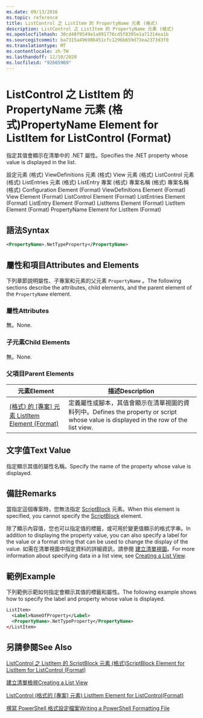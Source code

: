 ```yaml
---
ms.date: 09/13/2016
ms.topic: reference
title: ListControl 之 ListItem 的 PropertyName 元素 (格式)
description: ListControl 之 ListItem 的 PropertyName 元素 (格式)
ms.openlocfilehash: 30cd48f9549e1a091776cd5f8395e1a71314ea1b
ms.sourcegitcommit: ba7315a496986451cfc1296b659d73ea2373d3f0
ms.translationtype: MT
ms.contentlocale: zh-TW
ms.lasthandoff: 12/10/2020
ms.locfileid: "92665969"
---
```

# <a name="propertyname-element-for-listitem-for-listcontrol-format"></a><span data-ttu-id="abca0-103">ListControl 之 ListItem 的 PropertyName 元素 (格式)</span><span class="sxs-lookup"><span data-stu-id="abca0-103">PropertyName Element for ListItem for ListControl (Format)</span></span>

<span data-ttu-id="abca0-104">指定其值會顯示在清單中的 .NET 屬性。</span><span class="sxs-lookup"><span data-stu-id="abca0-104">Specifies the .NET property whose value is displayed in the list.</span></span>

<span data-ttu-id="abca0-105">設定元素 (格式) ViewDefinitions 元素 (格式) View 元素 (格式) ListControl 元素 (格式) ListEntries 元素 (格式) ListEntry 專案 (格式) 專案名稱 (格式) 專案名稱 (格式) </span><span class="sxs-lookup"><span data-stu-id="abca0-105">Configuration Element (Format) ViewDefinitions Element (Format) View Element (Format) ListControl Element (Format) ListEntries Element (Format) ListEntry Element (Format) ListItems Element (Format) ListItem Element (Format) PropertyName Element for ListItem (Format)</span></span>

## <a name="syntax"></a><span data-ttu-id="abca0-106">語法</span><span class="sxs-lookup"><span data-stu-id="abca0-106">Syntax</span></span>

```xml
<PropertyName>.NetTypeProperty</PropertyName>
```

## <a name="attributes-and-elements"></a><span data-ttu-id="abca0-107">屬性和項目</span><span class="sxs-lookup"><span data-stu-id="abca0-107">Attributes and Elements</span></span>

<span data-ttu-id="abca0-108">下列章節說明屬性、子專案和元素的父元素 `PropertyName` 。</span><span class="sxs-lookup"><span data-stu-id="abca0-108">The following sections describe the attributes, child elements, and the parent element of the `PropertyName` element.</span></span>

### <a name="attributes"></a><span data-ttu-id="abca0-109">屬性</span><span class="sxs-lookup"><span data-stu-id="abca0-109">Attributes</span></span>

<span data-ttu-id="abca0-110">無。</span><span class="sxs-lookup"><span data-stu-id="abca0-110">None.</span></span>

### <a name="child-elements"></a><span data-ttu-id="abca0-111">子元素</span><span class="sxs-lookup"><span data-stu-id="abca0-111">Child Elements</span></span>

<span data-ttu-id="abca0-112">無。</span><span class="sxs-lookup"><span data-stu-id="abca0-112">None.</span></span>

### <a name="parent-elements"></a><span data-ttu-id="abca0-113">父項目</span><span class="sxs-lookup"><span data-stu-id="abca0-113">Parent Elements</span></span>

|<span data-ttu-id="abca0-114">元素</span><span class="sxs-lookup"><span data-stu-id="abca0-114">Element</span></span>|<span data-ttu-id="abca0-115">描述</span><span class="sxs-lookup"><span data-stu-id="abca0-115">Description</span></span>|
|-------------|-----------------|
|<span data-ttu-id="abca0-116">[ (格式) 的 [專案] 元素 ](./listitem-element-for-listitems-for-listcontrol-format.md)</span><span class="sxs-lookup"><span data-stu-id="abca0-116">[ListItem Element (Format)](./listitem-element-for-listitems-for-listcontrol-format.md)</span></span>|<span data-ttu-id="abca0-117">定義屬性或腳本，其值會顯示在清單視圖的資料列中。</span><span class="sxs-lookup"><span data-stu-id="abca0-117">Defines the property or script whose value is displayed in the row of the list view.</span></span>|

## <a name="text-value"></a><span data-ttu-id="abca0-118">文字值</span><span class="sxs-lookup"><span data-stu-id="abca0-118">Text Value</span></span>

<span data-ttu-id="abca0-119">指定顯示其值的屬性名稱。</span><span class="sxs-lookup"><span data-stu-id="abca0-119">Specify the name of the property whose value is displayed.</span></span>

## <a name="remarks"></a><span data-ttu-id="abca0-120">備註</span><span class="sxs-lookup"><span data-stu-id="abca0-120">Remarks</span></span>

<span data-ttu-id="abca0-121">當指定這個專案時，您無法指定 [ScriptBlock](./scriptblock-element-for-listitem-for-listcontrol-format.md) 元素。</span><span class="sxs-lookup"><span data-stu-id="abca0-121">When this element is specified, you cannot specify the [ScriptBlock](./scriptblock-element-for-listitem-for-listcontrol-format.md) element.</span></span>

<span data-ttu-id="abca0-122">除了顯示內容值，您也可以指定值的標籤，或可用於變更值顯示的格式字串。</span><span class="sxs-lookup"><span data-stu-id="abca0-122">In addition to displaying the property value, you can also specify a label for the value or a format string that can be used to change the display of the value.</span></span> <span data-ttu-id="abca0-123">如需在清單視圖中指定資料的詳細資訊，請參閱 [建立清單視圖](./creating-a-list-view.md)。</span><span class="sxs-lookup"><span data-stu-id="abca0-123">For more information about specifying data in a list view, see [Creating a List View](./creating-a-list-view.md).</span></span>

## <a name="example"></a><span data-ttu-id="abca0-124">範例</span><span class="sxs-lookup"><span data-stu-id="abca0-124">Example</span></span>

<span data-ttu-id="abca0-125">下列範例示範如何指定會顯示其值的標籤和屬性。</span><span class="sxs-lookup"><span data-stu-id="abca0-125">The following example shows how to specify the label and property whose value is displayed.</span></span>

```xml
ListItem>
  <Label>NameOfProperty</Label>
  <PropertyName>.NetTypeProperty</PropertyName>
</ListItem>

```

## <a name="see-also"></a><span data-ttu-id="abca0-126">另請參閱</span><span class="sxs-lookup"><span data-stu-id="abca0-126">See Also</span></span>

[<span data-ttu-id="abca0-127">ListControl 之 ListItem 的 ScriptBlock 元素 (格式)</span><span class="sxs-lookup"><span data-stu-id="abca0-127">ScriptBlock Element for ListItem for ListControl (Format)</span></span>](./scriptblock-element-for-listitem-for-listcontrol-format.md)

[<span data-ttu-id="abca0-128">建立清單檢視</span><span class="sxs-lookup"><span data-stu-id="abca0-128">Creating a List View</span></span>](./creating-a-list-view.md)

<span data-ttu-id="abca0-129">[ListControl (格式的 [專案] 元素) ](./listitem-element-for-listitems-for-listcontrol-format.md)</span><span class="sxs-lookup"><span data-stu-id="abca0-129">[ListItem Element for ListControl(Format)](./listitem-element-for-listitems-for-listcontrol-format.md)</span></span>

[<span data-ttu-id="abca0-130">撰寫 PowerShell 格式設定檔案</span><span class="sxs-lookup"><span data-stu-id="abca0-130">Writing a PowerShell Formatting File</span></span>](./writing-a-powershell-formatting-file.md)

